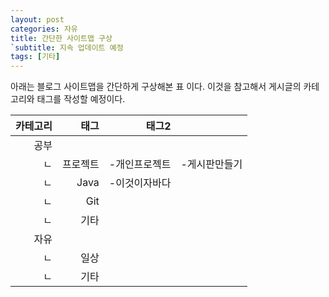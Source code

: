 ```yaml
---
layout: post
categories: 자유
title: 간단한 사이트맵 구상
`subtitle: 지속 업데이트 예정
tags: [기타]
---
```


아래는 블로그 사이트맵을 간단하게 구상해본 표 이다. 이것을 참고해서 게시글의 카테고리와 태그를 작성할 예정이다.

|카테고리|태그|태그2||
|----:|----:|----:|----:|
|공부||||
|  ㄴ|프로젝트|-개인프로젝트|-게시판만들기|
|  ㄴ|Java|-이것이자바다||
|  ㄴ|Git|||
|  ㄴ|기타|||
|자유||||
|  ㄴ|일상|||
|  ㄴ|기타|||